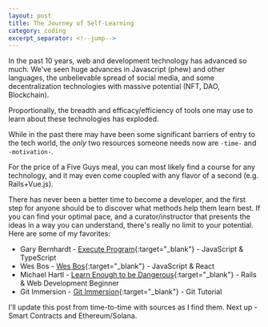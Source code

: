 ```yaml
---
layout: post
title: The Journey of Self-Learning
category: coding
excerpt_separator: <!--jump-->
---
```


In the past 10 years, web and development technology has advanced so much.
We've seen huge advances in Javascript (phew) and other languages, the unbelievable spread of social
media, and some decentralization technologies with massive potential (NFT, DAO, Blockchain).

Proportionally, the breadth and efficacy/efficiency of tools one may use to learn
about these technologies has exploded.
<!--jump-->
While in the past there may have been some significant barriers of entry to the 
tech world, the _only_ two resources someone needs now are ``-time-`` and ``-motivation-``.

For the price of a Five Guys meal, you can most likely find a course for any
technology, and it may even come coupled with any flavor of a second (e.g. Rails+Vue.js).


There has never been a better time to become a developer, and the first step for
anyone should be to discover what methods help them learn best. If you can find
your optimal pace, and a curator/instructor that presents the ideas in a way you
can understand, there's really no limit to your potential. Here are some of my favorites:

* Gary Bernhardt - [Execute Program](https://executeprogram.com){:target="_blank"} - JavaScript & TypeScript
* Wes Bos - [Wes Bos](https://wesbos.com/){:target="_blank"} - JavaScript & React
* Michael Hartl - [Learn Enough to be Dangerous](https://www.learnenough.com){:target="_blank"} - Rails & Web Development Beginner
* Git Immersion - [Git Immersion](https://gitimmersion.com){:target="_blank"} - Git Tutorial

I'll update this post from time-to-time with sources as I find them. Next up - 
Smart Contracts and Ethereum/Solana.
